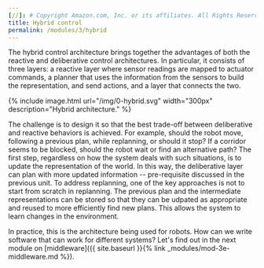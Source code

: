 ```yaml
---
[//]: # Copyright Amazon.com, Inc. or its affiliates. All Rights Reserved. // SPDX-License-Identifier: CC-BY-SA-4.0
title: Hybrid control
permalink: /modules/3/hybrid
---
```


The hybrid control architecture brings together the advantages of both the reactive and deliberative control architectures.
In particular, it consists of three layers: a reactive layer where sensor readings are mapped to actuator commands, a planner that uses the information from the sensors to build the representation, and send actions, and a layer that connects the two.

{% include image.html url="/img/0-hybrid.svg" width="300px" description="Hybrid architecture." %}

The challenge is to design it so that the best trade-off between deliberative and reactive behaviors is achieved. For example, should the robot move, following a previous plan, while replanning, or should it stop? If a corridor seems to be blocked, should the robot wait or find an alternative path?
The first step, regardless on how the system deals with such situations, is to update the representation of the world. In this way, the deliberative layer can plan with more updated information -- pre-requisite discussed in the previous unit. To address replanning, one of the key approaches is not to start from scratch in replanning. The previous plan and the intermediate representations can be stored so that they can be udpated as appropriate and reused to more efficiently find new plans. This allows the system to learn changes in the environment.

In practice, this is the architecture being used for robots. How can we write software that can work for different systems? Let's find out in the next module on [middleware]({{ site.baseurl }}{% link _modules/mod-3e-middleware.md %}).
